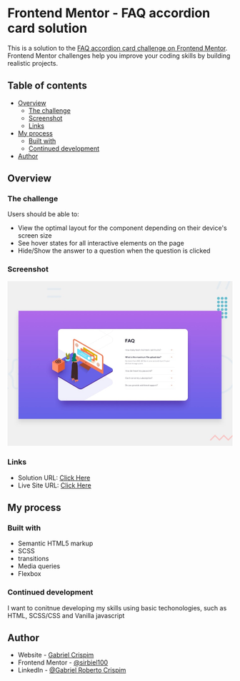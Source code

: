 # Frontend Mentor - FAQ accordion card solution

This is a solution to the [FAQ accordion card challenge on Frontend Mentor](https://www.frontendmentor.io/challenges/faq-accordion-card-XlyjD0Oam). Frontend Mentor challenges help you improve your coding skills by building realistic projects. 

## Table of contents

- [Overview](#overview)
  - [The challenge](#the-challenge)
  - [Screenshot](#screenshot)
  - [Links](#links)
- [My process](#my-process)
  - [Built with](#built-with)
  - [Continued development](#continued-development)
- [Author](#author)


## Overview

### The challenge

Users should be able to:

- View the optimal layout for the component depending on their device's screen size
- See hover states for all interactive elements on the page
- Hide/Show the answer to a question when the question is clicked

### Screenshot

![Desktop preview](./images/desktop-preview.jpg)


### Links

- Solution URL: [Click Here](https://your-solution-url.com)
- Live Site URL: [Click Here](https://your-live-site-url.com)

## My process

### Built with

- Semantic HTML5 markup
- SCSS
- transitions
- Media queries
- Flexbox


### Continued development

I want to conitnue developing my skills using basic techonologies, such as HTML, SCSS/CSS and Vanilla javascript 


## Author

- Website - [Gabriel Crispim](gabriel-crispim-portfolio-sirbiel100.vercel.app)
- Frontend Mentor - [@sirbiel100](https://www.frontendmentor.io/profile/sirbiel100)
- LinkedIn - [@Gabriel Roberto Crispim](https://www.linkedin.com/in/gabrielrcrispim/)